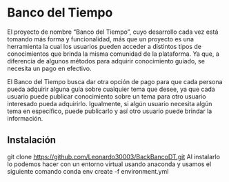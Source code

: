 # Banco del Tiempo

El proyecto de nombre “Banco del Tiempo”, cuyo desarrollo cada vez está tomando más forma y funcionalidad, más que un proyecto es una herramienta la cual los usuarios pueden acceder a distintos tipos de conocimientos que brinda la misma comunidad de la plataforma. Ya que, a diferencia de algunos métodos para adquirir conocimiento guiado, se necesita un pago en efectivo. 

El Banco del Tiempo busca dar otra opción de pago para que cada persona pueda adquirir alguna guía sobre cualquier tema que desee, ya que cada usuario puede publicar conocimiento sobre un tema para otro usuario interesado pueda adquirirlo. Igualmente, si algún usuario necesita algún tema en específico, puede publicarlo y así otro usuario puede brindar la información. 

## Instalación
git clone https://github.com/Leonardo30003/BackBancoDT.git
Al instalarlo lo podemos hacer con un entorno virtual usando anaconda y usamos el siguiente comando
conda env create -f environment.yml
